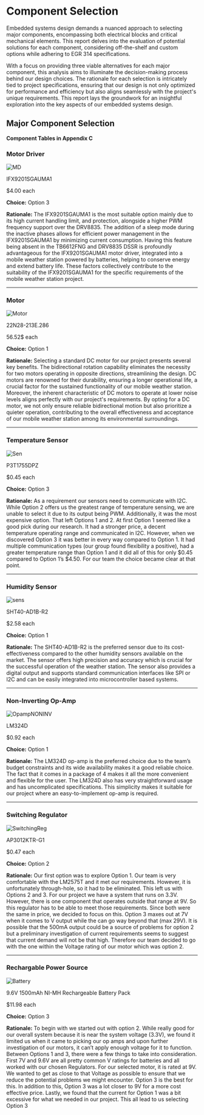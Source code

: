 # Component Selection

Embedded systems design demands a nuanced approach to selecting major components, encompassing both electrical blocks and critical mechanical elements. This report delves into the evaluation of potential solutions for each component, considering off-the-shelf and custom options while adhering to EGR 314 specifications.

With a focus on providing three viable alternatives for each major component, this analysis aims to illuminate the decision-making process behind our design choices. The rationale for each selection is intricately tied to project specifications, ensuring that our design is not only optimized for performance and efficiency but also aligns seamlessly with the project's unique requirements. This report lays the groundwork for an insightful exploration into the key aspects of our embedded systems design.

## Major Component Selection

**Component Tables in Appendix C**


### Motor Driver

![MD](https://mm.digikey.com/Volume0/opasdata/d220001/medias/images/376/P-PG-DSO-12.jpg)

IFX9201SGAUMA1

$4.00 each

**Choice:** Option 3

**Rationale:** The IFX9201SGAUMA1 is the most suitable option mainly due to its high current handling limit, and protection, alongside a higher PWM frequency support over the DRV8835. The addition of a sleep mode during the inactive phases allows for efficient power management in the IFX9201SGAUMA1 by minimizing current consumption. Having this feature being absent in the TB6612FNG and DRV8835 DSSR is profoundly advantageous for the IFX9201SGAUMA1 motor driver, integrated into a mobile weather station powered by batteries, helping to conserve energy and extend battery life. These factors collectively contribute to the suitability of the IFX9201SGAUMA1 for the specific requirements of the mobile weather station project.

***
### Motor

![Motor](https://mm.digikey.com/Volume0/opasdata/d220001/medias/images/1301/MFG_22S28.jpg)

22N28-213E.286

56.52$ each 

**Choice:** Option 1

**Rationale:** Selecting a standard DC motor for our project presents several key benefits. The bidirectional rotation capability eliminates the necessity for two motors operating in opposite directions, streamlining the design. DC motors are renowned for their durability, ensuring a longer operational life, a crucial factor for the sustained functionality of our mobile weather station.
Moreover, the inherent characteristic of DC motors to operate at lower noise levels aligns perfectly with our project's requirements. By opting for a DC motor, we not only ensure reliable bidirectional motion but also prioritize a quieter operation, contributing to the overall effectiveness and acceptance of our mobile weather station among its environmental surroundings.

***

### Temperature Sensor

![Sen](https://m.media-amazon.com/images/I/317S7jPKDQL._SY445_SX342_QL70_FMwebp_.jpg)

P3T1755DPZ

$0.45 each 

**Choice:** Option 3

**Rationale:** As a requirement our sensors need to communicate with I2C. While Option 2 offers us the greatest range of temperature sensing, we are unable to select it due to its output being PWM. Additionally, it was the most expensive option. That left Options 1 and 2. 
At first Option 1 seemed like a good pick during our research. It had a stronger price, a decent temperature operating range and communicated in I2C. However, when we discovered Option 3 it was better in every way compared to Option 1. It had multiple communication types (our group found flexibility a positive), had a greater temperature range than Option 1 and it did all of this for only $0.45 compared to Option 1’s $4.50. For our team the choice became clear at that point. 

***
### Humidity Sensor

![sens](https://m.media-amazon.com/images/I/51ZhGYdTxgL._SX522_.jpg)

SHT40-AD1B-R2

$2.58 each

**Choice:** Option 1

**Rationale:** The SHT40-AD1B-R2 is the preferred sensor due to its cost-effectiveness compared to the other humidity sensors available on the market. The sensor offers high precision and accuracy which is crucial for the successful operation of the weather station. The sensor also provides a digital output and supports standard communication interfaces like SPI or I2C and can be easily integrated into microcontroller based systems.

***
### Non-Inverting Op-Amp

![OpampNONINV](https://m.media-amazon.com/images/I/41I93DRzzAL._SY445_SX342_QL70_FMwebp_.jpg)

LM324D

$0.92 each

**Choice:** Option 1

**Rationale:** The LM324D op-amp is the preferred choice due to the team’s budget constraints and its wide availability makes it a good reliable choice. The fact that it comes in a package of 4 makes it all the more convenient and flexible for the user. The LM324D also has very straightforward usage and has uncomplicated specifications. This simplicity makes it suitable for our project where an easy-to-implement op-amp is required.

***
### Switching Regulator

![SwitchingReg](https://m.media-amazon.com/images/I/41fLNl-YymL._SX522_.jpg)

AP3012KTR-G1

$0.47 each 

**Choice:** Option 2

**Rationale:** Our first option was to explore Option 1. Our team is very comfortable with the LM2575T and it met our requirements. However, it is unfortunately through-hole, so it had to be eliminated. This left us with Options 2 and 3. For our project we have a system that runs on 3.3V. However, there is one component that operates outside that range at 9V. So this regulator has to be able to meet those requirements. Since both were the same in price, we decided to focus on this. Option 3 maxes out at 7V when it comes to V output while the can go way beyond that (max 29V). It is possible that the 500mA output could be a source of problems for option 2 but a preliminary investigation of current requirements seems to suggest that current demand will not be that high. Therefore our team decided to go with the one within the Voltage rating of our motor which was option 2.

***
### Rechargable Power Source

![Battery](https://m.media-amazon.com/images/I/61EIKTPeVAL.__AC_SX300_SY300_QL70_FMwebp_.jpg)

9.6V 1500mAh NI-MH Rechargeable Battery Pack 

$11.98 each

**Choice:** Option 3

**Rationale:** To begin with we started out with option 2. While really good for our overall system because it is near the system voltage (3.3V), we found it limited us when it came to picking our op amps and upon further investigation of our motors, it can’t apply enough voltage for it to function. 
Between Options 1 and 3, there were a few things to take into consideration. First 7V and 9.6V are all pretty common V ratings for batteries and all worked with our chosen Regulators. For our selected motor, it is rated at 9V. We wanted to get as close to that Voltage as possible to ensure that we reduce the potential problems we might encounter. Option 3 is the best for this. In addition to this, Option 3 was a lot closer to 9V for a more cost effective price. Lastly, we found that the current for Option 1 was a bit excessive for what we needed in our project. This all lead to us selecting Option 3
